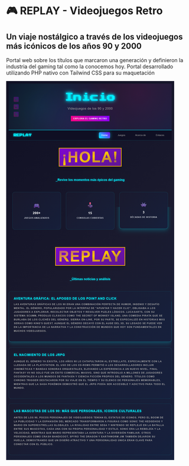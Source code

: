 <h1>🎮 REPLAY - Videojuegos Retro</h1>
<h2>Un viaje nostálgico a través de los videojuegos más icónicos de los años 90 y 2000</h2>

<p>Portal web sobre los títulos que marcaron una generación y definieron la industria del gaming tal como la conocemos hoy.
Portal desarrollado utilizando PHP nativo con Tailwind CSS para su maquetación</p>

<p><img src="https://github.com/hnevado/replay/blob/master/public/img/img1.png"></p>

